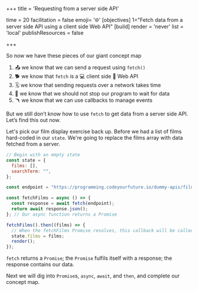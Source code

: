 +++
title = 'Requesting from a server side API'

time = 20
facilitation = false
emoji= '🌐'
[objectives]
1="Fetch data from a server side API using a client side Web API"
[build]
  render = 'never'
  list = 'local'
  publishResources = false

+++

So now we have these pieces of our giant concept map

1. 📤 we know that we can send a request using `fetch()`
1. 🐕 we know that `fetch` is a 💻 client side 🧰 Web API
1. 🗓️ we know that sending requests over a network takes time
1. 🧵 we know that we should not stop our program to wait for data
1. 🪃 we know that we can use callbacks to manage events

But we still don’t know how to use `fetch` to get data from a server side API. Let’s find this out now.

Let's pick our film display exercise back up. Before we had a list of films hard-coded in our `state`. We're going to replace the films array with data fetched from a server.

```js
// Begin with an empty state
const state = {
  films: [],
  searchTerm: "",
};

const endpoint = "https://programming.codeyourfuture.io/dummy-apis/films.json";

const fetchFilms = async () => {
  const response = await fetch(endpoint);
  return await response.json();
}; // Our async function returns a Promise

fetchFilms().then((films) => {
  // When the fetchFilms Promise resolves, this callback will be called.
  state.films = films;
  render();
});
```

`fetch` returns a `Promise`; the `Promise` fulfils itself with a response; the response contains our data.

Next we will dig into `Promise`s, `async`, `await`, and `then`, and complete our concept map.

